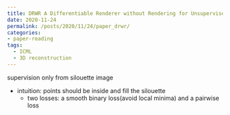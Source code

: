 ```yaml
---
title: DRWR A Differentiable Renderer without Rendering for Unsupervised 3D Structure Learning from Silhouette Images
date: 2020-11-24
permalink: /posts/2020/11/24/paper_drwr/
categories:
- paper-reading
tags:
  - ICML
  - 3D reconstruction
---
```


supervision only from silouette image
- intuition: points should be inside and fill the silouette
  - two losses: a smooth binary loss(avoid local minima) and a pairwise loss
